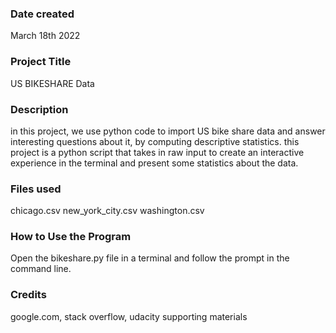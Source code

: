 ### Date created
March 18th 2022


### Project Title
US BIKESHARE Data

### Description
in this project, we use python code to import US bike share data and answer interesting questions about it, by computing descriptive statistics. this project is a python script that takes in raw input to create an interactive experience in the terminal and present some statistics about the data.

### Files used
chicago.csv
new_york_city.csv
washington.csv

### How to Use the Program
Open the bikeshare.py file in a terminal and follow the prompt in the command line.

### Credits
google.com, stack overflow, udacity supporting materials

